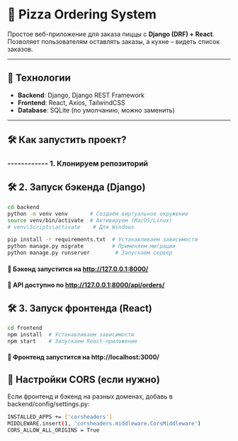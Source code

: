 # 🍕 Pizza Ordering System

Простое веб-приложение для заказа пиццы с **Django (DRF) + React**.  
Позволяет пользователям оставлять заказы, а кухне – видеть список заказов.

---

## 🚀 **Технологии**
- **Backend**: Django, Django REST Framework
- **Frontend**: React, Axios, TailwindCSS
- **Database**: SQLite (по умолчанию, можно заменить)

---

## 🛠 **Как запустить проект?**

###   ------------ 1. Клонируем репозиторий


## 🛠 **2. Запуск бэкенда (Django)**
```sh
cd backend
python -m venv venv       # Создаём виртуальное окружение
source venv/bin/activate  # Активируем (MacOS/Linux)
# venv\Scripts\activate    # Для Windows

pip install -r requirements.txt  # Устанавливаем зависимости
python manage.py migrate         # Применяем миграции
python manage.py runserver        # Запускаем сервер
```

####  📌 Бэкенд запустится на http://127.0.0.1:8000/
####  📌 API доступно по http://127.0.0.1:8000/api/orders/

## 🛠 **3. Запуск фронтенда (React)**
```sh
cd frontend
npm install  # Устанавливаем зависимости
npm start    # Запускаем React-приложение
```

####  📌 Фронтенд запустится на http://localhost:3000/

## 🔧  **Настройки CORS (если нужно)**
Если фронтенд и бэкенд на разных доменах, добавь в backend/config/settings.py:
```sh
INSTALLED_APPS += ['corsheaders']
MIDDLEWARE.insert(1, 'corsheaders.middleware.CorsMiddleware')
CORS_ALLOW_ALL_ORIGINS = True
```
